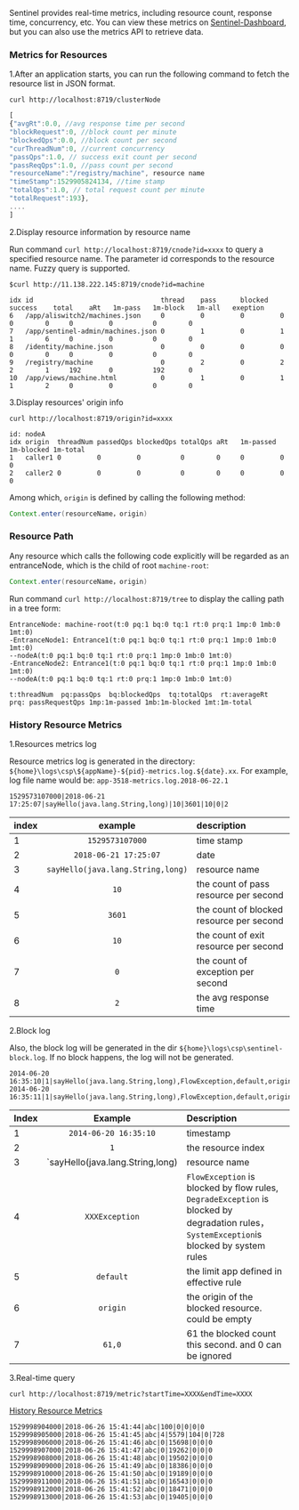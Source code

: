 Sentinel provides real-time metrics, including resource count, response time, concurrency, etc. You can view these metrics on [Sentinel-Dashboard](https://github.com/alibaba/Sentinel/blob/master/sentinel-dashboard/README.md), but you can also use the metrics API to retrieve data.

### Metrics for Resources

1.After an application starts, you can run the following command to fetch the resource list in JSON format.

  `curl http://localhost:8719/clusterNode`

  ```javascript
[
 {"avgRt":0.0, //avg response time per second
 "blockRequest":0, //block count per minute
 "blockedQps":0.0, //block count per second
 "curThreadNum":0, //current concurrency
 "passQps":1.0, // success exit count per second
 "passReqQps":1.0, //pass count per second
 "resourceName":"/registry/machine", resource name
 "timeStamp":1529905824134, //time stamp
 "totalQps":1.0, // total request count per minute
 "totalRequest":193}, 
  ....
]

```

2.Display resource information by resource name

  Run command `curl http://localhost:8719/cnode?id=xxxx` to query a specified resource name. The parameter id corresponds to the resource name. Fuzzy query is supported.

  `$curl http://11.138.222.145:8719/cnode?id=machine`
  ``` 
idx id                                thread    pass      blocked   success    total    aRt   1m-pass   1m-block   1m-all   exeption   
6   /app/aliswitch2/machines.json     0         0         0         0          0        0     0         0          0        0          
7   /app/sentinel-admin/machines.json 0         1         0         1          1        6     0         0          0        0          
8   /identity/machine.json            0         0         0         0          0        0     0         0          0        0          
9   /registry/machine                 0         2         0         2          2        1     192       0          192      0          
10  /app/views/machine.html           0         1         0         1          1        2     0         0          0        0   

```        

3.Display resources' origin info

  `curl http://localhost:8719/origin?id=xxxx`

  ``` 
id: nodeA
idx origin  threadNum passedQps blockedQps totalQps aRt   1m-passed 1m-blocked 1m-total 
1   caller1 0         0         0          0        0     0         0          0        
2   caller2 0         0         0          0        0     0         0          0      
``` 
  Among which, `origin` is defined by calling the following method:
  ```java
Context.enter(resourceName，origin) 
```

### Resource Path 

Any resource which calls the following code explicitly will be regarded as an entranceNode, which is the child of root `machine-root`: 

```java
Context.enter(resourceName，origin) 
```
Run command `curl http://localhost:8719/tree` to display the calling path in a tree form:
``` 
EntranceNode: machine-root(t:0 pq:1 bq:0 tq:1 rt:0 prq:1 1mp:0 1mb:0 1mt:0)
-EntranceNode1: Entrance1(t:0 pq:1 bq:0 tq:1 rt:0 prq:1 1mp:0 1mb:0 1mt:0)
--nodeA(t:0 pq:1 bq:0 tq:1 rt:0 prq:1 1mp:0 1mb:0 1mt:0)
-EntranceNode2: Entrance1(t:0 pq:1 bq:0 tq:1 rt:0 prq:1 1mp:0 1mb:0 1mt:0)
--nodeA(t:0 pq:1 bq:0 tq:1 rt:0 prq:1 1mp:0 1mb:0 1mt:0)

t:threadNum  pq:passQps  bq:blockedQps  tq:totalQps  rt:averageRt  prq: passRequestQps 1mp:1m-passed 1mb:1m-blocked 1mt:1m-total
```

### History Resource Metrics

1.Resources metrics log

Resource metrics log is generated in the directory: `${home}\logs\csp\${appName}-${pid}-metrics.log.${date}.xx`. For example, log file name would be: `app-3518-metrics.log.2018-06-22.1`

```
1529573107000|2018-06-21 17:25:07|sayHello(java.lang.String,long)|10|3601|10|0|2
```

| index| example| description|
| :--- | :----: | :---- |
|1| `1529573107000`|time stamp|
|2| `2018-06-21 17:25:07`|date|
|3| `sayHello(java.lang.String,long)`|resource name|
|4| `10`|the count of pass resource per second|
|5| `3601`|the count of blocked resource per second|
|6| `10`|the count of exit resource per second|
|7| `0`|the count of exception per second|
|8| `2`|the avg response time|


2.Block log

Also, the block log will be generated in the dir `${home}\logs\csp\sentinel-block.log`. If no block happens, the log will not be generated.

```
2014-06-20 16:35:10|1|sayHello(java.lang.String,long),FlowException,default,origin|61,0
2014-06-20 16:35:11|1|sayHello(java.lang.String,long),FlowException,default,origin|1,0
```
| Index| Example| Description|
| :--- | :----: | :---- |
|1|`2014-06-20 16:35:10`|timestamp|
|2|`1`|the resource index|
|3| `sayHello(java.lang.String,long)|resource name|
|4| `XXXException`| `FlowException` is blocked by flow rules, `DegradeException` is blocked by degradation rules，`SystemException`is blocked by system rules|
|5| `default`|the limit app defined in effective rule|
|6| `origin`|the origin of the blocked resource. could be empty|
|7| `61,0`|61 the blocked count this second. and 0 can be ignored|

3.Real-time query
```shell
curl http://localhost:8719/metric?startTime=XXXX&endTime=XXXX
```
  [History Resource Metrics](https://github.com/alibaba/Sentinel/wiki/Metrics#history-resource-metrics)

  ```
1529998904000|2018-06-26 15:41:44|abc|100|0|0|0|0
1529998905000|2018-06-26 15:41:45|abc|4|5579|104|0|728
1529998906000|2018-06-26 15:41:46|abc|0|15698|0|0|0
1529998907000|2018-06-26 15:41:47|abc|0|19262|0|0|0
1529998908000|2018-06-26 15:41:48|abc|0|19502|0|0|0
1529998909000|2018-06-26 15:41:49|abc|0|18386|0|0|0
1529998910000|2018-06-26 15:41:50|abc|0|19189|0|0|0
1529998911000|2018-06-26 15:41:51|abc|0|16543|0|0|0
1529998912000|2018-06-26 15:41:52|abc|0|18471|0|0|0
1529998913000|2018-06-26 15:41:53|abc|0|19405|0|0|0
```